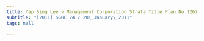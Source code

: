```yaml
---
title: Yap Sing Lee v Management Corporation Strata Title Plan No 1267
subtitle: "[2011] SGHC 24 / 28\_January\_2011"
tags: null

---
```


